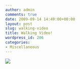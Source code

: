 ```yaml
---
author: admin
comments: true
date: 2009-09-14 14:49:00+00:00
layout: post
slug: walking-video
title: Walking Video!
wordpress_id: 206
categories:
- Miscellaneous
---
```


![](https://blogger.googleusercontent.com/tracker/251139911615938991-1357749171794799209?l=www.outmumbered.com)
